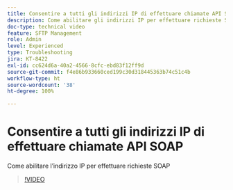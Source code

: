```yaml
---
title: Consentire a tutti gli indirizzi IP di effettuare chiamate API SOAP
description: Come abilitare gli indirizzi IP per effettuare richieste SOAP
doc-type: technical video
feature: SFTP Management
role: Admin
level: Experienced
type: Troubleshooting
jira: KT-8422
exl-id: cc624d6a-40a2-4566-8cfc-ebd83f12ff9d
source-git-commit: f4e86b933660ced199c30d318445363b74c51c4b
workflow-type: ht
source-wordcount: '38'
ht-degree: 100%

---
```


# Consentire a tutti gli indirizzi IP di effettuare chiamate API SOAP

Come abilitare l’indirizzo IP per effettuare richieste SOAP

>[!VIDEO](https://video.tv.adobe.com/v/335978?quality=12&learn=on)
